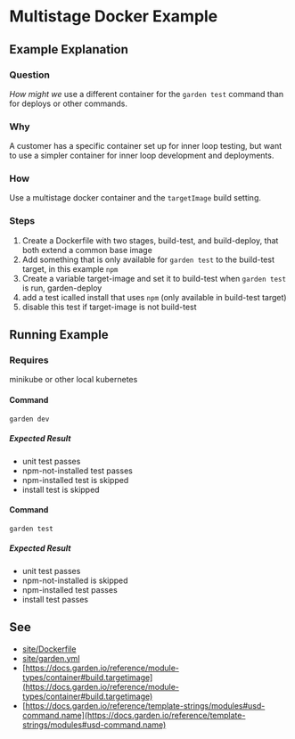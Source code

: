 
# Multistage Docker Example

## Example Explanation

### Question
*How might we* use a different container for the `garden test` command than for deploys or other commands.

### Why
A customer has a specific container set up for inner loop testing, but want to use a simpler container for inner loop development and deployments.

### How
Use a multistage docker container and the `targetImage` build setting.

### Steps
1. Create a Dockerfile with two stages, build-test, and build-deploy, that both extend a common base image
1. Add something that is only available for `garden test` to the build-test target, in this example `npm`
1. Create a variable target-image and set it to build-test when `garden test` is run, garden-deploy
1. add a test icalled install that uses `npm` (only available in build-test target)
1. disable this test if target-image is not build-test

## Running Example

### Requires
minikube or other local kubernetes

#### Command
`garden dev`

#####  Expected Result
- unit test passes
- npm-not-installed test passes
- npm-installed test is skipped
- install test is skipped

#### Command
`garden test`

##### Expected Result
- unit test passes
- npm-not-installed is skipped
- npm-installed test passes
- install test passes

## See
- [site/Dockerfile](site/Dockerfile)
- [site/garden.yml](site/garden.yml)
- [https://docs.garden.io/reference/module-types/container#build.targetimage](https://docs.garden.io/reference/module-types/container#build.targetimage)
- [https://docs.garden.io/reference/template-strings/modules#usd-command.name](https://docs.garden.io/reference/template-strings/modules#usd-command.name)

